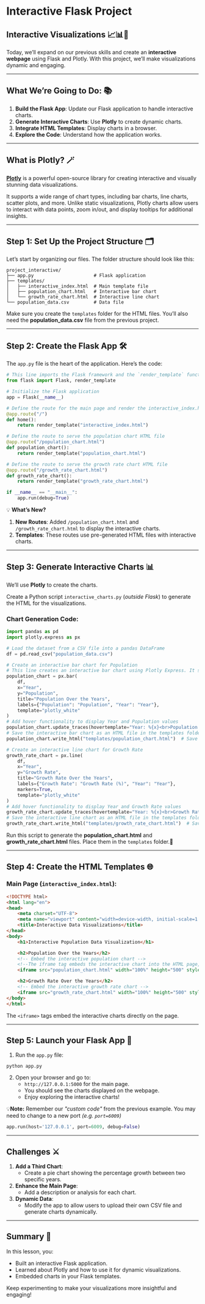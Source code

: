 # Interactive Flask Project

## Interactive Visualizations 📈📊🌟

Today, we’ll expand on our previous skills and create an **interactive webpage** using Flask and Plotly. With this project, we’ll make visualizations dynamic and engaging.

---

## What We’re Going to Do: 📚
1. **Build the Flask App**: Update our Flask application to handle interactive charts.
2. **Generate Interactive Charts**: Use **Plotly** to create dynamic charts.
3. **Integrate HTML Templates**: Display charts in a browser.
4. **Explore the Code**: Understand how the application works.

---

## What is Plotly? 🪄

[**Plotly**](https://plotly.com/) is a powerful open-source library for creating interactive and visually stunning data visualizations. 

It supports a wide range of chart types, including bar charts, line charts, scatter plots, and more. Unlike static visualizations, Plotly charts allow users to interact with data points, zoom in/out, and display tooltips for additional insights.

---

## Step 1: Set Up the Project Structure 🗂️

Let’s start by organizing our files. The folder structure should look like this:

```
project_interactive/
├── app.py                      # Flask application
├── templates/
│   ├── interactive_index.html  # Main template file
│   ├── population_chart.html   # Interactive bar chart
│   └── growth_rate_chart.html  # Interactive line chart
└── population_data.csv         # Data file
```

Make sure you create the `templates` folder for the HTML files. You’ll also need the **population_data.csv** file from the previous project.

---

## Step 2: Create the Flask App 🛠️

The `app.py` file is the heart of the application. Here’s the code:

```python
# This line imports the Flask framework and the `render_template` function, which is used to render HTML templates for the web application.
from flask import Flask, render_template

# Initialize the Flask application
app = Flask(__name__)

# Define the route for the main page and render the interactive_index.html file
@app.route("/")
def home():
    return render_template("interactive_index.html")

# Define the route to serve the population chart HTML file
@app.route("/population_chart.html")
def population_chart():
    return render_template("population_chart.html")

# Define the route to serve the growth rate chart HTML file
@app.route("/growth_rate_chart.html")
def growth_rate_chart():
    return render_template("growth_rate_chart.html")

if __name__ == "__main__":
    app.run(debug=True)
```

💡 **What’s New?**
1. **New Routes**: Added `/population_chart.html` and `/growth_rate_chart.html` to display the interactive charts.
2. **Templates**: These routes use pre-generated HTML files with interactive charts.

---

## Step 3: Generate Interactive Charts 📊

We’ll use **Plotly** to create the charts. 

Create a Python script `interactive_charts.py` (_outside Flask_) to generate the HTML for the visualizations.

### Chart Generation Code:
```python
import pandas as pd
import plotly.express as px

# Load the dataset from a CSV file into a pandas DataFrame
df = pd.read_csv("population_data.csv")

# Create an interactive bar chart for Population
# This line creates an interactive bar chart using Plotly Express. It specifies the dataset, axes, title, and other options for the visualization.
population_chart = px.bar(
    df,
    x="Year",
    y="Population",
    title="Population Over the Years",
    labels={"Population": "Population", "Year": "Year"},
    template="plotly_white"
)
# Add hover functionality to display Year and Population values
population_chart.update_traces(hovertemplate="Year: %{x}<br>Population: %{y:,}")
# Save the interactive bar chart as an HTML file in the templates folder
population_chart.write_html("templates/population_chart.html")  # Save as HTML

# Create an interactive line chart for Growth Rate
growth_rate_chart = px.line(
    df,
    x="Year",
    y="Growth Rate",
    title="Growth Rate Over the Years",
    labels={"Growth Rate": "Growth Rate (%)", "Year": "Year"},
    markers=True,
    template="plotly_white"
)
# Add hover functionality to display Year and Growth Rate values
growth_rate_chart.update_traces(hovertemplate="Year: %{x}<br>Growth Rate: %{y:.2f}%")
# Save the interactive line chart as an HTML file in the templates folder
growth_rate_chart.write_html("templates/growth_rate_chart.html")  # Save as HTML
```

Run this script to generate the **population_chart.html** and **growth_rate_chart.html** files. Place them in the `templates` folder.📁

---

## Step 4: Create the HTML Templates 🌐

### Main Page (`interactive_index.html`):
```html
<!DOCTYPE html>
<html lang="en">
<head>
    <meta charset="UTF-8">
    <meta name="viewport" content="width=device-width, initial-scale=1.0">
    <title>Interactive Data Visualizations</title>
</head>
<body>
    <h1>Interactive Population Data Visualization</h1>

    <h2>Population Over the Years</h2>
    <!-- Embed the interactive population chart -->
    <!--The iframe tag embeds the interactive chart into the HTML page, allowing users to view and interact with it directly in the browser.-->
    <iframe src="population_chart.html" width="100%" height="500" style="border:none;"></iframe>

    <h2>Growth Rate Over the Years</h2>
    <!-- Embed the interactive growth rate chart -->
    <iframe src="growth_rate_chart.html" width="100%" height="500" style="border:none;"></iframe>
</body>
</html>
```

The `<iframe>` tags embed the interactive charts directly on the page.

---

## Step 5: Launch your Flask App 🚀
1. Run the `app.py` file:

```
python app.py
```
2. Open your browser and go to:
   - ``http://127.0.0.1:5000`` for the main page.
   - You should see the charts displayed on the webpage.
   - Enjoy exploring the interactive charts!
     
💡**Note:** Remember our _"custom code"_ from the previous example. You may need to change to a new port _(e.g. ``port=6009``)_ 

```python
app.run(host='127.0.0.1', port=6009, debug=False)
```
---

## Challenges ⚔️

1. **Add a Third Chart**:
   - Create a pie chart showing the percentage growth between two specific years.
2. **Enhance the Main Page**:
   - Add a description or analysis for each chart.
3. **Dynamic Data**:
   - Modify the app to allow users to upload their own CSV file and generate charts dynamically.

---

## Summary 📝

In this lesson, you:
- Built an interactive Flask application.
- Learned about Plotly and how to use it for dynamic visualizations.
- Embedded charts in your Flask templates.

Keep experimenting to make your visualizations more insightful and engaging!

